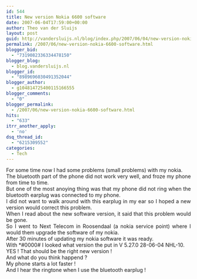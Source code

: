 ```yaml
---
id: 544
title: New version Nokia 6600 software
date: 2007-06-04T17:59:00+00:00
author: Theo van der Sluijs
layout: post
guid: http://vandersluijs.nl/blog/index.php/2007/06/04/new-version-nokia-6600-software/
permalink: /2007/06/new-version-nokia-6600-software.html
blogger_bid:
  - "7319082336334478150"
blogger_blog:
  - blog.vandersluijs.nl
blogger_id:
  - "8989696030491352044"
blogger_author:
  - g104814725400115166555
blogger_comments:
  - "0"
blogger_permalink:
  - /2007/06/new-version-nokia-6600-software.html
hits:
  - "633"
itrr_another_apply:
  - 'no'
dsq_thread_id:
  - "6215309552"
categories:
  - Tech
---
```

<div align="justify">
  For some time now I had some problems (small problems) with my nokia.
</div>



<div align="justify">
  The bluetooth part of the phone did not work very well, and froze my phone from time to time.
</div>



<div align="justify">
</div>



<div align="justify">
  But one of the most anoying thing was that my phone did not ring when the bluetooth earplug was connected to my phone.
</div>



<div align="justify">
</div>



<div align="justify">
  I did not want to walk around with this earplug in my ear so I hoped a new version would correct this problem.
</div>



<div align="justify">
</div>



<div align="justify">
  When I read about the new software version, it said that this problem would be gone.
</div>



<div align="justify">
</div>



<div align="justify">
  So I went to Next Telecom in Roosendaal (a nokia service point) where I would them upgrade the software of my nokia.
</div>



<div align="justify">
</div>



<div align="justify">
  After 30 minutes of updating my nokia software it was ready.
</div>



<div align="justify">
</div>



<div align="justify">
  With *#0000# I looked what version the put in V 5.27.0 28-06-04 NHL-10.
</div>



<div align="justify">
</div>



<div align="justify">
  YES ! That should be the right new version !
</div>



<div align="justify">
</div>



<div align="justify">
  And what do you think happend ?
</div>



<div align="justify">
  My phone starts a lot faster !
</div>



<div align="justify">
  And I hear the ringtone when I use the bluetooth earplug !
</div>



<div align="justify">
</div>

<a name="more"></a>